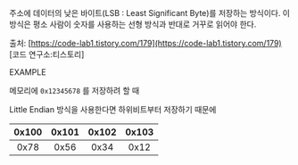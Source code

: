 주소에 데이터의 낮은 바이트(LSB : Least Significant Byte)를 저장하는 방식이다. 이 방식은 평소 사람이 숫자를 사용하는 선형 방식과 반대로 거꾸로 읽어야 한다. 

출처: [https://code-lab1.tistory.com/179](https://code-lab1.tistory.com/179) [코드 연구소:티스토리]

EXAMPLE

메모리에 `0x12345678` 를 저장하려 할 때

Little Endian 방식을 사용한다면 하위비트부터 저장하기 때문에

| 0x100 | 0x101 | 0x102 | 0x103 |
| :---: | :---: | :---: | :---: |
| 0x78  | 0x56  | 0x34  | 0x12  |

